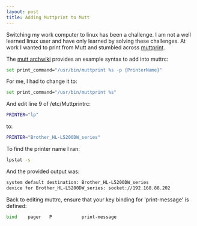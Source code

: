 ```yaml
---
layout: post
title: Adding Muttprint to Mutt 
---
```


Switching my work computer to linux has been a challenge.  I am not a well learned linux user and have only learned by solving these challenges.  At work I wanted to print from Mutt and stumbled across [muttprint](https://aur.archlinux.org/packages/muttprint/).

The [mutt archwiki](https://wiki.archlinux.org/index.php/mutt) provides an example syntax to add into muttrc:

```bash
set print_command="/usr/bin/muttprint %s -p {PrinterName}"
```

For me, I had to change it to:

```bash
set print_command="/usr/bin/muttprint %s"
```

And edit line 9 of /etc/Muttprintrc:

```bash
PRINTER="lp"
```

to:

```bash
PRINTER="Brother_HL-L5200DW_series"
```

To find the printer name I ran:

```bash
lpstat -s
```

And the provided output was:

```bash
system default destination: Brother_HL-L5200DW_series
device for Brother_HL-L5200DW_series: socket://192.168.88.202
```

Back to editing muttrc, ensure that your key binding for 'print-message' is defined:

```bash
bind    pager   P           print-message
```
